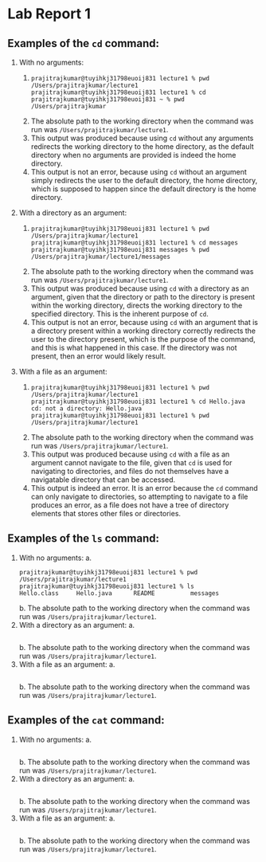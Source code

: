 # Lab Report 1

## Examples of the `cd` command:
1. With no arguments:
    1.  ```
        prajitrajkumar@tuyihkj31798euoij831 lecture1 % pwd
        /Users/prajitrajkumar/lecture1
        prajitrajkumar@tuyihkj31798euoij831 lecture1 % cd
        prajitrajkumar@tuyihkj31798euoij831 ~ % pwd
        /Users/prajitrajkumar
        ```
    2. The absolute path to the working directory when the command was run was `/Users/prajitrajkumar/lecture1`.
    3. This output was produced because using `cd` without any arguments redirects the working directory to the home directory, as 
       the default directory when no arguments are provided is indeed the home directory.
    4. This output is not an error, because using `cd` without an argument simply redirects the user to the default 
       directory, the home directory, which is supposed to happen since the default directory is the home directory.

2. With a directory as an argument:
    1. ```
       prajitrajkumar@tuyihkj31798euoij831 lecture1 % pwd
       /Users/prajitrajkumar/lecture1
       prajitrajkumar@tuyihkj31798euoij831 lecture1 % cd messages
       prajitrajkumar@tuyihkj31798euoij831 messages % pwd
       /Users/prajitrajkumar/lecture1/messages
       ```
   2. The absolute path to the working directory when the command was run was `/Users/prajitrajkumar/lecture1`.
   3. This output was produced because using `cd` with a directory as an argument, given that the directory 
      or path to the directory is present within the working directory, directs the working directory to the specified directory.
      This is the inherent purpose of `cd`.
   4. This output is not an error, because using `cd` with an argument that is a directory present within a working directory 
      correctly redirects the user to the directory present, which is the purpose of the command, and this is what happened in this 
      case. If the directory was not present, then an error would likely result.

3. With a file as an argument:
   1. ```
      prajitrajkumar@tuyihkj31798euoij831 lecture1 % pwd     
      /Users/prajitrajkumar/lecture1
      prajitrajkumar@tuyihkj31798euoij831 lecture1 % cd Hello.java
      cd: not a directory: Hello.java
      prajitrajkumar@tuyihkj31798euoij831 lecture1 % pwd
      /Users/prajitrajkumar/lecture1
      ```
   2. The absolute path to the working directory when the command was run was `/Users/prajitrajkumar/lecture1`.
   3. This output was produced because using `cd` with a file as an argument cannot navigate to the file, given that `cd` is used 
      for navigating to directories, and files do not themselves have a navigatable directory that can be accessed.
   4. This output is indeed an error. It is an error because the `cd` command can only navigate to directories, so attempting to
      navigate to a file produces an error, as a file does not have a tree of directory elements that stores other files or 
      directories.

## Examples of the `ls` command:
1. With no arguments:
   a. 
   ```
   prajitrajkumar@tuyihkj31798euoij831 lecture1 % pwd
   /Users/prajitrajkumar/lecture1
   prajitrajkumar@tuyihkj31798euoij831 lecture1 % ls
   Hello.class     Hello.java      README          messages
   ```
   b. The absolute path to the working directory when the command was run was `/Users/prajitrajkumar/lecture1`.
2. With a directory as an argument:
   a.
   ```
   ```
   b. The absolute path to the working directory when the command was run was `/Users/prajitrajkumar/lecture1`.
3. With a file as an argument:
   a.
   ```
   ```
   b. The absolute path to the working directory when the command was run was `/Users/prajitrajkumar/lecture1`.

## Examples of the `cat` command:
1. With no arguments:
   a. 
   ```
   ```
   b. The absolute path to the working directory when the command was run was `/Users/prajitrajkumar/lecture1`.
2. With a directory as an argument:
   a.
   ```
   ```
   b. The absolute path to the working directory when the command was run was `/Users/prajitrajkumar/lecture1`.
3. With a file as an argument:
   a.
   ```
   ```
   b. The absolute path to the working directory when the command was run was `/Users/prajitrajkumar/lecture1`.
